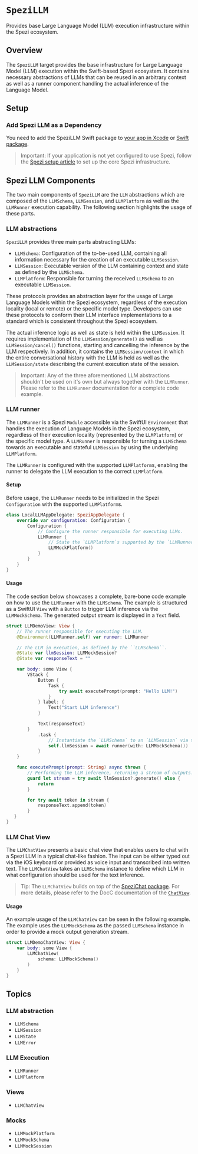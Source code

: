 # ``SpeziLLM``

<!--
#
# This source file is part of the Stanford Spezi open source project
#
# SPDX-FileCopyrightText: 2023 Stanford University and the project authors (see CONTRIBUTORS.md)
#
# SPDX-License-Identifier: MIT
#       
-->

Provides base Large Language Model (LLM) execution infrastructure within the Spezi ecosystem.

## Overview

The ``SpeziLLM`` target provides the base infrastructure for Large Language Model (LLM) execution within the Swift-based Spezi ecosystem. It contains necessary abstractions of LLMs that can be reused in an arbitrary context as well as a runner component handling the actual inference of the Language Model.

## Setup

### Add Spezi LLM as a Dependency

You need to add the SpeziLLM Swift package to
[your app in Xcode](https://developer.apple.com/documentation/xcode/adding-package-dependencies-to-your-app#) or
[Swift package](https://developer.apple.com/documentation/xcode/creating-a-standalone-swift-package-with-xcode#Add-a-dependency-on-another-Swift-package).

> Important: If your application is not yet configured to use Spezi, follow the [Spezi setup article](https://swiftpackageindex.com/stanfordspezi/spezi/documentation/spezi/initial-setup) to set up the core Spezi infrastructure.

## Spezi LLM Components

The two main components of ``SpeziLLM`` are the `LLM` abstractions which are composed of the ``LLMSchema``, ``LLMSession``, and ``LLMPlatform`` as well as the ``LLMRunner`` execution capability. The following section highlights the usage of these parts.

### LLM abstractions

``SpeziLLM`` provides three main parts abstracting LLMs:
- ``LLMSchema``: Configuration of the to-be-used LLM, containing all information necessary for the creation of an executable ``LLMSession``.
- ``LLMSession``: Executable version of the LLM containing context and state as defined by the ``LLMSchema``.
- ``LLMPlatform``: Responsible for turning the received ``LLMSchema`` to an executable ``LLMSession``.

These protocols provides an abstraction layer for the usage of Large Language Models within the Spezi ecosystem,
regardless of the execution locality (local or remote) or the specific model type.
Developers can use these protocols to conform their LLM interface implementations to a standard which is consistent throughout the Spezi ecosystem.

The actual inference logic as well as state is held within the ``LLMSession``. It requires implementation of the ``LLMSession/generate()`` as well as ``LLMSession/cancel()`` functions, starting and cancelling the inference by the LLM respectively.
In addition, it contains the ``LLMSession/context`` in which the entire conversational history with the LLM is held as well as the ``LLMSession/state`` describing the current execution state of the session. 

> Important: Any of the three aforementioned LLM abstractions shouldn't be used on it's own but always together with the ``LLMRunner``.
    Please refer to the ``LLMRunner`` documentation for a complete code example.

### LLM runner

The ``LLMRunner`` is a Spezi `Module` accessible via the SwiftUI `Environment` that handles the execution of Language Models in the Spezi ecosystem, regardless of their execution locality (represented by the ``LLMPlatform``) or the specific model type. 
A ``LLMRunner`` is responsible for turning a ``LLMSchema`` towards an executable and stateful ``LLMSession`` by using the underlying ``LLMPlatform``.

The ``LLMRunner`` is configured with the supported ``LLMPlatform``s, enabling the runner to delegate the LLM execution to the correct ``LLMPlatform``.

#### Setup

Before usage, the ``LLMRunner`` needs to be initialized in the Spezi `Configuration` with the supported ``LLMPlatform``s.

```swift
class LocalLLMAppDelegate: SpeziAppDelegate {
    override var configuration: Configuration {
        Configuration {
            // Configure the runner responsible for executing LLMs.
            LLMRunner {
                // State the `LLMPlatform`s supported by the `LLMRunner`.
                LLMMockPlatform()
            }
        }
    }
}
```

#### Usage

The code section below showcases a complete, bare-bone code example on how to use the ``LLMRunner`` with the ``LLMSchema``.
The example is structured as a SwiftUI `View` with a `Button` to trigger LLM inference via the ``LLMMockSchema``. The generated output stream is displayed in a `Text` field.

```swift
struct LLMDemoView: View {
    // The runner responsible for executing the LLM.
    @Environment(LLMRunner.self) var runner: LLMRunner

    // The LLM in execution, as defined by the ``LLMSchema``.
    @State var llmSession: LLMMockSession?
    @State var responseText = ""

    var body: some View {
        VStack {
            Button {
                Task {
                    try await executePrompt(prompt: "Hello LLM!")
                }
            } label: {
                Text("Start LLM inference")
            }

            Text(responseText)
        }
            .task {
                // Instantiate the `LLMSchema` to an `LLMSession` via the `LLMRunner`.
                self.llmSession = await runner(with: LLMMockSchema())
            }
    }

    func executePrompt(prompt: String) async throws {
        // Performing the LLM inference, returning a stream of outputs.
        guard let stream = try await llmSession?.generate() else {
            return
        }

        for try await token in stream {
            responseText.append(token)
        }
   }
}
```

### LLM Chat View

The ``LLMChatView`` presents a basic chat view that enables users to chat with a Spezi LLM in a typical chat-like fashion. The input can be either typed out via the iOS keyboard or provided as voice input and transcribed into written text.
The ``LLMChatView`` takes an ``LLMSchema`` instance to define which LLM in what configuration should be used for the text inference.

> Tip: The ``LLMChatView`` builds on top of the [SpeziChat package](https://swiftpackageindex.com/stanfordspezi/spezichat/documentation).
    For more details, please refer to the DocC documentation of the [`ChatView`](https://swiftpackageindex.com/stanfordspezi/spezichat/documentation/spezichat/chatview).

#### Usage

An example usage of the ``LLMChatView`` can be seen in the following example.
The example uses the ``LLMMockSchema`` as the passed ``LLMSchema`` instance in order to provide a mock output generation stream.

```swift
struct LLMDemoChatView: View {
    var body: some View {
        LLMChatView(
            schema: LLMMockSchema()
        )
    }
}
```

## Topics

### LLM abstraction

- ``LLMSchema``
- ``LLMSession``
- ``LLMState``
- ``LLMError``

### LLM Execution

- ``LLMRunner``
- ``LLMPlatform``

### Views

- ``LLMChatView``

### Mocks

- ``LLMMockPlatform``
- ``LLMMockSchema``
- ``LLMMockSession``
